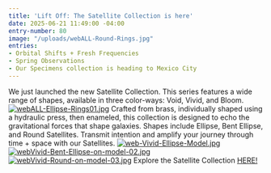 ```yaml
---
title: 'Lift Off: The Satellite Collection is here'
date: 2025-06-21 11:49:00 -04:00
entry-number: 80
image: "/uploads/webALL-Round-Rings.jpg"
entries:
- Orbital Shifts + Fresh Frequencies
- Spring Observations
- Our Specimens collection is heading to Mexico City
---
```


We just launched the new Satellite Collection. This series features a wide range of shapes, available in three color-ways: Void, Vivid, and Bloom. 
[![webALL-Ellipse-Rings01.jpg](/uploads/webALL-Ellipse-Rings01.jpg)](https://the-ancient-truth-investigators-shop.myshopify.com/collections/satellite-collection)
Crafted from brass, individually shaped using a hydraulic press, then enameled, this collection is designed to echo the gravitational forces that shape galaxies. 
Shapes include Ellipse, Bent Ellipse, and Round Satellites. Transmit intention and amplify your journey through time + space with our Satellites. 
[![web-Vivid-Ellipse-Model.jpg](/uploads/web-Vivid-Ellipse-Model.jpg)](https://the-ancient-truth-investigators-shop.myshopify.com/collections/satellite-collection)
[![webVivid-Bent-Ellipse-on-model-02.jpg](/uploads/webVivid-Bent-Ellipse-on-model-02.jpg)](https://the-ancient-truth-investigators-shop.myshopify.com/collections/satellite-collection)
[![webVivid-Round-on-model-03.jpg](/uploads/webVivid-Round-on-model-03.jpg)](https://the-ancient-truth-investigators-shop.myshopify.com/collections/satellite-collection)
Explore the Satellite Collection [HERE!](https://the-ancient-truth-investigators-shop.myshopify.com/collections/satellite-collection)

